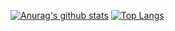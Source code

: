 [![Anurag's github stats](https://github-readme-stats.taillook.vercel.app/api?username=Taillook&theme=monokai&show_icons=true&count_private=true&include_all_commits=true)](https://github.com/Taillook)
[![Top Langs](https://github-readme-stats.taillook.vercel.app/api/top-langs/?username=Taillook&theme=monokai&layout=compact&langs_count=10)](https://github.com/Taillook)
